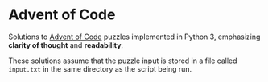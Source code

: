 # Advent of Code

Solutions to [Advent of Code](https://adventofcode.com) puzzles implemented in Python 3, emphasizing **clarity of thought** and **readability**.

These solutions assume that the puzzle input is stored in a file called `input.txt` in the same directory as the script being run.
